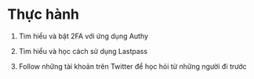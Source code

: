 # Thực hành

1)	Tìm hiểu và bật 2FA với ứng dụng Authy

2)	Tìm hiểu và học cách sử dụng Lastpass

3)	Follow những tài khoản trên Twitter để học hỏi từ những người đi trước